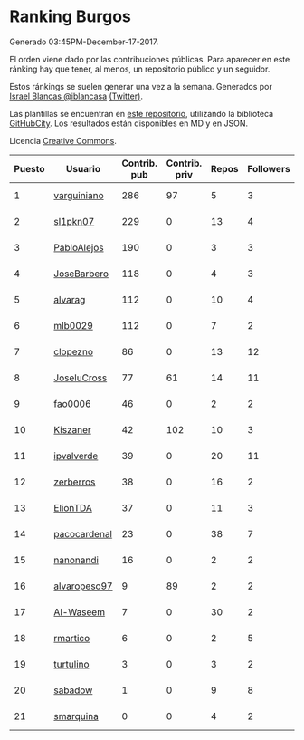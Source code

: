# Ranking Burgos

Generado 03:45PM-December-17-2017.

El orden viene dado por las contribuciones públicas. Para aparecer en este ránking hay que tener, al menos, un repositorio público y un seguidor.

Estos ránkings se suelen generar una vez a la semana. Generados por [Israel Blancas @iblancasa](https://github.com/iblancasa/) [(Twitter)](https://twitter.com/iblancasa).

Las plantillas se encuentran en [este repositorio](https://github.com/iblancasa/GH-Spanish-Ranking), utilizando la biblioteca [GitHubCity](https://github.com/iblancasa/GitHubCity). Los resultados están disponibles en MD y en JSON.

Licencia [Creative Commons](https://creativecommons.org/licenses/by/4.0/).

| Puesto   |  Usuario  | Contrib. pub | Contrib. priv |Repos| Followers | Desde |  Avatar  |
|----------|-----------|--------------|---------------|-----|-----------|-------|----------|
|1|[varguiniano](https://github.com/varguiniano)|286|97|5|3|2013-03-03|![varguiniano](https://avatars3.githubusercontent.com/u/3752289)|
|2|[sl1pkn07](https://github.com/sl1pkn07)|229|0|13|4|2010-11-01|![sl1pkn07](https://avatars0.githubusercontent.com/u/462213)|
|3|[PabloAlejos](https://github.com/PabloAlejos)|190|0|3|3|2014-10-09|![PabloAlejos](https://avatars1.githubusercontent.com/u/9104772)|
|4|[JoseBarbero](https://github.com/JoseBarbero)|118|0|4|3|2016-02-25|![JoseBarbero](https://avatars0.githubusercontent.com/u/17479313)|
|5|[alvarag](https://github.com/alvarag)|112|0|10|4|2014-11-21|![alvarag](https://avatars3.githubusercontent.com/u/9881614)|
|6|[mlb0029](https://github.com/mlb0029)|112|0|7|2|2016-10-25|![mlb0029](https://avatars2.githubusercontent.com/u/23051789)|
|7|[clopezno](https://github.com/clopezno)|86|0|13|12|2012-02-20|![clopezno](https://avatars1.githubusercontent.com/u/1453744)|
|8|[JoseluCross](https://github.com/JoseluCross)|77|61|14|11|2015-08-27|![JoseluCross](https://avatars0.githubusercontent.com/u/14005926)|
|9|[fao0006](https://github.com/fao0006)|46|0|2|2|2017-10-31|![fao0006](https://avatars3.githubusercontent.com/u/33248343)|
|10|[Kiszaner](https://github.com/Kiszaner)|42|102|10|3|2014-10-08|![Kiszaner](https://avatars2.githubusercontent.com/u/9079893)|
|11|[ipvalverde](https://github.com/ipvalverde)|39|0|20|11|2014-03-08|![ipvalverde](https://avatars0.githubusercontent.com/u/6889318)|
|12|[zerberros](https://github.com/zerberros)|38|0|16|2|2013-11-13|![zerberros](https://avatars3.githubusercontent.com/u/5930950)|
|13|[ElionTDA](https://github.com/ElionTDA)|37|0|11|3|2013-09-21|![ElionTDA](https://avatars1.githubusercontent.com/u/5507129)|
|14|[pacocardenal](https://github.com/pacocardenal)|23|0|38|7|2013-09-12|![pacocardenal](https://avatars3.githubusercontent.com/u/5442055)|
|15|[nanonandi](https://github.com/nanonandi)|16|0|2|2|2016-07-03|![nanonandi](https://avatars3.githubusercontent.com/u/20266109)|
|16|[alvaropeso97](https://github.com/alvaropeso97)|9|89|2|2|2016-10-23|![alvaropeso97](https://avatars0.githubusercontent.com/u/23009799)|
|17|[Al-Waseem](https://github.com/Al-Waseem)|7|0|30|2|2013-12-26|![Al-Waseem](https://avatars1.githubusercontent.com/u/6266689)|
|18|[rmartico](https://github.com/rmartico)|6|0|2|5|2012-10-11|![rmartico](https://avatars2.githubusercontent.com/u/2535865)|
|19|[turtulino](https://github.com/turtulino)|3|0|3|2|2011-08-25|![turtulino](https://avatars3.githubusercontent.com/u/1004178)|
|20|[sabadow](https://github.com/sabadow)|1|0|9|8|2012-02-08|![sabadow](https://avatars2.githubusercontent.com/u/1420021)|
|21|[smarquina](https://github.com/smarquina)|0|0|4|2|2015-04-29|![smarquina](https://avatars3.githubusercontent.com/u/12174981)|
